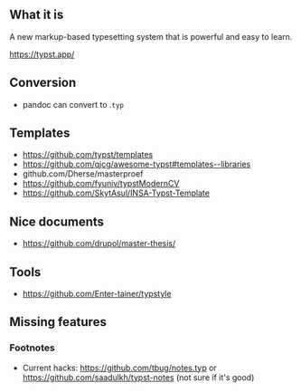 ## What it is

A new markup-based typesetting system that is powerful and easy to learn.

https://typst.app/

## Conversion

- pandoc can convert to .`typ`

## Templates

- https://github.com/typst/templates
- https://github.com/qjcg/awesome-typst#templates--libraries
- github.com/Dherse/masterproef
- https://github.com/fyuniv/typstModernCV
- https://github.com/SkytAsul/INSA-Typst-Template

## Nice documents

- https://github.com/drupol/master-thesis/

## Tools

- https://github.com/Enter-tainer/typstyle

## Missing features

### Footnotes

- Current hacks: https://github.com/tbug/notes.typ or https://github.com/saadulkh/typst-notes  (not sure if it's good)
